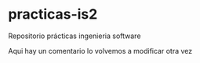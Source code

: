 practicas-is2
=============

Repositorio prácticas ingenieria software

Aqui hay un comentario
lo volvemos a modificar
otra vez 

